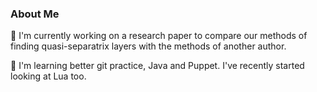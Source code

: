 ### About Me

🔭 I'm currently working on a research paper to compare our methods of finding quasi-separatrix layers with the methods of another author. 

🌱 I'm learning better git practice, Java and Puppet. I've recently started looking at Lua too. 

<!--
**DLeeSolar/DLeeSolar** is a ✨ _special_ ✨ repository because its `README.md` (this file) appears on your GitHub profile.

Here are some ideas to get you started:

- 🔭 I’m currently working on ...
- 🌱 I’m currently learning ...
- 👯 I’m looking to collaborate on ...
- 🤔 I’m looking for help with ...
- 💬 Ask me about ...
- 📫 How to reach me: ...
- 😄 Pronouns: ...
- ⚡ Fun fact: ...
-->
